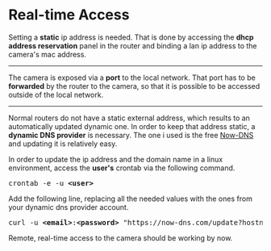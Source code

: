 # Real-time Access

Setting a **static** ip address is needed. That is done by accessing the **dhcp address reservation** panel in the router
and binding a lan ip address to the camera's mac address.

---

The camera is exposed via a **port** to the local network. That port has to be **forwarded** by the router to the camera,
so that it is possible to be accessed outside of the local network.

---

Normal routers do not have a static external address, which results to an automatically updated dynamic one.
In order to keep that address static, a **dynamic DNS provider** is necessary. 
The one i used is the free [Now-DNS](https://now-dns.com/?p=clients) and updating it is relatively easy.

In order to update the ip address and the domain name in a linux environment, 
access the **user's** crontab via the following command.

<pre>crontab -e -u <b>&ltuser&gt</b></pre>

Add the following line, 
replacing all the needed values with the ones from your dynamic dns provider account.

<pre>curl -u <b>&ltemail&gt</b>:<b>&ltpassword&gt</b> "https://now-dns.com/update?hostname=<b>&lthostname&gt</b>"</pre>

Remote, real-time access to the camera should be working by now.
